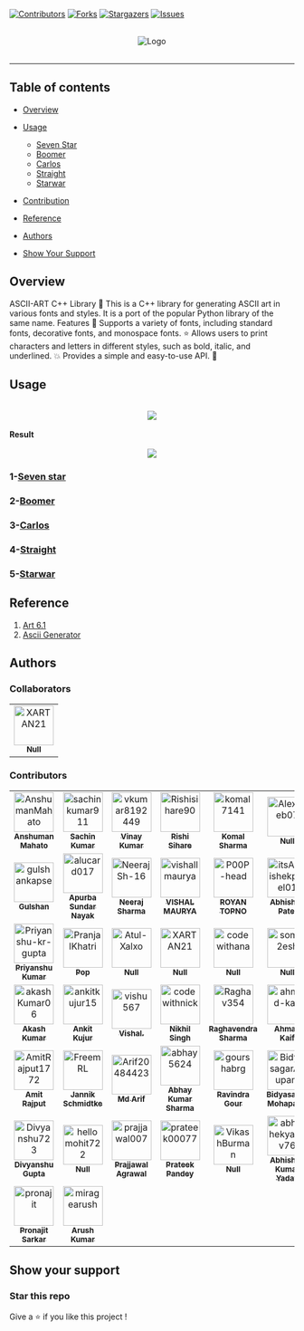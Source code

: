 [![Contributors](https://img.shields.io/github/contributors/codewithnick/ascii-art.svg?style=for-the-badge)](https://github.com/codewithnick/ascii-art/graphs/contributors)
[![Forks](https://img.shields.io/github/forks/codewithnick/ascii-art.svg?style=for-the-badge)](https://github.com/codewithnick/ascii-art/network/members)
[![Stargazers](https://img.shields.io/github/stars/codewithnick/ascii-art.svg?style=for-the-badge)](https://github.com/codewithnick/ascii-art/stargazers)
[![Issues](https://img.shields.io/github/issues/codewithnick/ascii-art.svg?style=for-the-badge)](https://github.com/codewithnick/ascii-art/issues)

<div>
	<br/>
</div>

<div align="center">
<img src="./logo (1).png" alt="Logo">
<br/>
<br/>

</div>

---

## Table of contents

- [Overview](https://github.com/codewithnick/ascii-art#overview)
- [Usage](https://github.com/codewithnick/ascii-art#Usage)

   - [Seven Star](https://github.com/codewithnick/ascii-art#1-Seven-Star)
   - [Boomer](https://github.com/codewithnick/ascii-art#2-Boomer)
   - [Carlos](https://github.com/codewithnick/ascii-art#3-Carlos)
   - [Straight](https://github.com/codewithnick/ascii-art#4-Straight)
   - [Starwar](https://github.com/codewithnick/ascii-art#5-Starwar)

- [Contribution](https://github.com/codewithnick/ascii-art/blob/main/CONTRIBUTING.md)
- [Reference](https://github.com/codewithnick/ascii-art#Reference)
- [Authors](https://github.com/codewithnick/ascii-art#Authors)
- [Show Your Support](https://github.com/codewithnick/ascii-art#Show-your-support)

## Overview

ASCII-ART C++ Library 🚀 This is a C++ library for generating ASCII art in various fonts and styles. It is a port of the popular Python library of the same name.
Features 🎉 Supports a variety of fonts, including standard fonts, decorative fonts, and monospace fonts. ⭐ Allows users to print characters and letters in different styles, such as bold, italic, and underlined. 💥 Provides a simple and easy-to-use API. 🔨

## Usage

<br/>
<div align="center">
<img src="./sample.gif">
</div>
<br/>
<strong>Result</strong>
<br/>
<br/>

<div align="center">
<img src="./7star-result.png">
</div>

### 1-[Seven star](./Fonts/SevenStar/sevenstar.md)

### 2-[Boomer](./Fonts/Boomer/boomer.md)

### 3-[Carlos](./Fonts/carlos/carlos.md)

### 4-[Straight](./Fonts/Straight/straight.md)

### 5-[Starwar](./Fonts/starwar/starwar.md)

## Reference

1. [Art 6.1](https://pypi.org/project/art/)
2. [Ascii Generator](https://ascii-generator.site/t/)

## Authors

### Collaborators

<!-- readme: collaborators -start -->
<table>
<tr>
    <td align="center">
        <a href="https://github.com/XARTAN21">
            <img src="https://avatars.githubusercontent.com/u/124522194?v=4" width="70;" alt="XARTAN21"/>
            <br />
            <sub><b>Null</b></sub>
        </a>
    </td></tr>
</table>
<!-- readme: collaborators -end -->

### Contributors

<!-- readme: contributors -start -->
<table>
<tr>
    <td align="center">
        <a href="https://github.com/AnshumanMahato">
            <img src="https://avatars.githubusercontent.com/u/58422570?v=4" width="70;" alt="AnshumanMahato"/>
            <br />
            <sub><b>Anshuman Mahato</b></sub>
        </a>
    </td>
    <td align="center">
        <a href="https://github.com/sachinkumar911">
            <img src="https://avatars.githubusercontent.com/u/115224664?v=4" width="70;" alt="sachinkumar911"/>
            <br />
            <sub><b>Sachin Kumar</b></sub>
        </a>
    </td>
    <td align="center">
        <a href="https://github.com/vkumar8192449">
            <img src="https://avatars.githubusercontent.com/u/64706066?v=4" width="70;" alt="vkumar8192449"/>
            <br />
            <sub><b>Vinay Kumar</b></sub>
        </a>
    </td>
    <td align="center">
        <a href="https://github.com/Rishisihare90">
            <img src="https://avatars.githubusercontent.com/u/146431939?v=4" width="70;" alt="Rishisihare90"/>
            <br />
            <sub><b>Rishi Sihare</b></sub>
        </a>
    </td>
    <td align="center">
        <a href="https://github.com/komal7141">
            <img src="https://avatars.githubusercontent.com/u/75818108?v=4" width="70;" alt="komal7141"/>
            <br />
            <sub><b>Komal Sharma</b></sub>
        </a>
    </td>
    <td align="center">
        <a href="https://github.com/AlexWeb07">
            <img src="https://avatars.githubusercontent.com/u/93365089?v=4" width="70;" alt="AlexWeb07"/>
            <br />
            <sub><b>Null</b></sub>
        </a>
    </td></tr>
<tr>
    <td align="center">
        <a href="https://github.com/gulshankapse">
            <img src="https://avatars.githubusercontent.com/u/144792381?v=4" width="70;" alt="gulshankapse"/>
            <br />
            <sub><b>Gulshan</b></sub>
        </a>
    </td>
    <td align="center">
        <a href="https://github.com/alucard017">
            <img src="https://avatars.githubusercontent.com/u/76940364?v=4" width="70;" alt="alucard017"/>
            <br />
            <sub><b>Apurba Sundar Nayak</b></sub>
        </a>
    </td>
    <td align="center">
        <a href="https://github.com/NeerajSh-16">
            <img src="https://avatars.githubusercontent.com/u/144585755?v=4" width="70;" alt="NeerajSh-16"/>
            <br />
            <sub><b>Neeraj Sharma</b></sub>
        </a>
    </td>
    <td align="center">
        <a href="https://github.com/vishallmaurya">
            <img src="https://avatars.githubusercontent.com/u/115442999?v=4" width="70;" alt="vishallmaurya"/>
            <br />
            <sub><b>VISHAL MAURYA</b></sub>
        </a>
    </td>
    <td align="center">
        <a href="https://github.com/P00P-head">
            <img src="https://avatars.githubusercontent.com/u/75832051?v=4" width="70;" alt="P00P-head"/>
            <br />
            <sub><b>ROYAN TOPNO</b></sub>
        </a>
    </td>
    <td align="center">
        <a href="https://github.com/itsAbhishekpatel01">
            <img src="https://avatars.githubusercontent.com/u/144606330?v=4" width="70;" alt="itsAbhishekpatel01"/>
            <br />
            <sub><b>Abhishek Patel</b></sub>
        </a>
    </td></tr>
<tr>
    <td align="center">
        <a href="https://github.com/Priyanshu-kr-gupta">
            <img src="https://avatars.githubusercontent.com/u/114975117?v=4" width="70;" alt="Priyanshu-kr-gupta"/>
            <br />
            <sub><b>Priyanshu Kumar</b></sub>
        </a>
    </td>
    <td align="center">
        <a href="https://github.com/PranjalKhatri">
            <img src="https://avatars.githubusercontent.com/u/68675142?v=4" width="70;" alt="PranjalKhatri"/>
            <br />
            <sub><b>Pop</b></sub>
        </a>
    </td>
    <td align="center">
        <a href="https://github.com/Atul-Xalxo">
            <img src="https://avatars.githubusercontent.com/u/144574009?v=4" width="70;" alt="Atul-Xalxo"/>
            <br />
            <sub><b>Null</b></sub>
        </a>
    </td>
    <td align="center">
        <a href="https://github.com/XARTAN21">
            <img src="https://avatars.githubusercontent.com/u/124522194?v=4" width="70;" alt="XARTAN21"/>
            <br />
            <sub><b>Null</b></sub>
        </a>
    </td>
    <td align="center">
        <a href="https://github.com/codewithana">
            <img src="https://avatars.githubusercontent.com/u/144683532?v=4" width="70;" alt="codewithana"/>
            <br />
            <sub><b>Null</b></sub>
        </a>
    </td>
    <td align="center">
        <a href="https://github.com/som02esh">
            <img src="https://avatars.githubusercontent.com/u/106095040?v=4" width="70;" alt="som02esh"/>
            <br />
            <sub><b>Null</b></sub>
        </a>
    </td></tr>
<tr>
    <td align="center">
        <a href="https://github.com/akashKumar06">
            <img src="https://avatars.githubusercontent.com/u/117292434?v=4" width="70;" alt="akashKumar06"/>
            <br />
            <sub><b>Akash Kumar</b></sub>
        </a>
    </td>
    <td align="center">
        <a href="https://github.com/ankitkujur15">
            <img src="https://avatars.githubusercontent.com/u/144579619?v=4" width="70;" alt="ankitkujur15"/>
            <br />
            <sub><b>Ankit Kujur</b></sub>
        </a>
    </td>
    <td align="center">
        <a href="https://github.com/vishu567">
            <img src="https://avatars.githubusercontent.com/u/112263798?v=4" width="70;" alt="vishu567"/>
            <br />
            <sub><b>Vishal.</b></sub>
        </a>
    </td>
    <td align="center">
        <a href="https://github.com/codewithnick">
            <img src="https://avatars.githubusercontent.com/u/53932029?v=4" width="70;" alt="codewithnick"/>
            <br />
            <sub><b>Nikhil Singh</b></sub>
        </a>
    </td>
    <td align="center">
        <a href="https://github.com/Raghav354">
            <img src="https://avatars.githubusercontent.com/u/137503421?v=4" width="70;" alt="Raghav354"/>
            <br />
            <sub><b>Raghavendra Sharma</b></sub>
        </a>
    </td>
    <td align="center">
        <a href="https://github.com/ahmad-kaif">
            <img src="https://avatars.githubusercontent.com/u/113821761?v=4" width="70;" alt="ahmad-kaif"/>
            <br />
            <sub><b>Ahmad Kaif</b></sub>
        </a>
    </td></tr>
<tr>
    <td align="center">
        <a href="https://github.com/AmitRajput1772">
            <img src="https://avatars.githubusercontent.com/u/123803673?v=4" width="70;" alt="AmitRajput1772"/>
            <br />
            <sub><b>Amit Rajput</b></sub>
        </a>
    </td>
    <td align="center">
        <a href="https://github.com/FreemRL">
            <img src="https://avatars.githubusercontent.com/u/66525499?v=4" width="70;" alt="FreemRL"/>
            <br />
            <sub><b>Jannik Schmidtke</b></sub>
        </a>
    </td>
    <td align="center">
        <a href="https://github.com/Arif20484423">
            <img src="https://avatars.githubusercontent.com/u/76733190?v=4" width="70;" alt="Arif20484423"/>
            <br />
            <sub><b>Md Arif</b></sub>
        </a>
    </td>
    <td align="center">
        <a href="https://github.com/abhay5624">
            <img src="https://avatars.githubusercontent.com/u/77601553?v=4" width="70;" alt="abhay5624"/>
            <br />
            <sub><b>Abhay Kumar Sharma</b></sub>
        </a>
    </td>
    <td align="center">
        <a href="https://github.com/gourshabrg">
            <img src="https://avatars.githubusercontent.com/u/143959353?v=4" width="70;" alt="gourshabrg"/>
            <br />
            <sub><b>Ravindra Gour</b></sub>
        </a>
    </td>
    <td align="center">
        <a href="https://github.com/BidyasagarAnupam">
            <img src="https://avatars.githubusercontent.com/u/68635333?v=4" width="70;" alt="BidyasagarAnupam"/>
            <br />
            <sub><b>Bidyasagar Mohapatra</b></sub>
        </a>
    </td></tr>
<tr>
    <td align="center">
        <a href="https://github.com/Divyanshu723">
            <img src="https://avatars.githubusercontent.com/u/112752057?v=4" width="70;" alt="Divyanshu723"/>
            <br />
            <sub><b>Divyanshu Gupta</b></sub>
        </a>
    </td>
    <td align="center">
        <a href="https://github.com/hellomohit722">
            <img src="https://avatars.githubusercontent.com/u/146608079?v=4" width="70;" alt="hellomohit722"/>
            <br />
            <sub><b>Null</b></sub>
        </a>
    </td>
    <td align="center">
        <a href="https://github.com/prajjawal007">
            <img src="https://avatars.githubusercontent.com/u/144593090?v=4" width="70;" alt="prajjawal007"/>
            <br />
            <sub><b>Prajjawal Agrawal</b></sub>
        </a>
    </td>
    <td align="center">
        <a href="https://github.com/prateek00077">
            <img src="https://avatars.githubusercontent.com/u/147089488?v=4" width="70;" alt="prateek00077"/>
            <br />
            <sub><b>Prateek Pandey</b></sub>
        </a>
    </td>
    <td align="center">
        <a href="https://github.com/VikashBurman">
            <img src="https://avatars.githubusercontent.com/u/137149762?v=4" width="70;" alt="VikashBurman"/>
            <br />
            <sub><b>Null</b></sub>
        </a>
    </td>
    <td align="center">
        <a href="https://github.com/abhishekyadav76">
            <img src="https://avatars.githubusercontent.com/u/132427787?v=4" width="70;" alt="abhishekyadav76"/>
            <br />
            <sub><b>Abhishek Kumar Yadav</b></sub>
        </a>
    </td></tr>
<tr>
    <td align="center">
        <a href="https://github.com/pronajit">
            <img src="https://avatars.githubusercontent.com/u/98771979?v=4" width="70;" alt="pronajit"/>
            <br />
            <sub><b>Pronajit Sarkar</b></sub>
        </a>
    </td>
    <td align="center">
        <a href="https://github.com/miragearush">
            <img src="https://avatars.githubusercontent.com/u/80736891?v=4" width="70;" alt="miragearush"/>
            <br />
            <sub><b>Arush Kumar</b></sub>
        </a>
    </td></tr>
</table>
<!-- readme: contributors -end -->

## Show your support

<h3>Star this repo</h3>

Give a ⭐ if you like this project !

